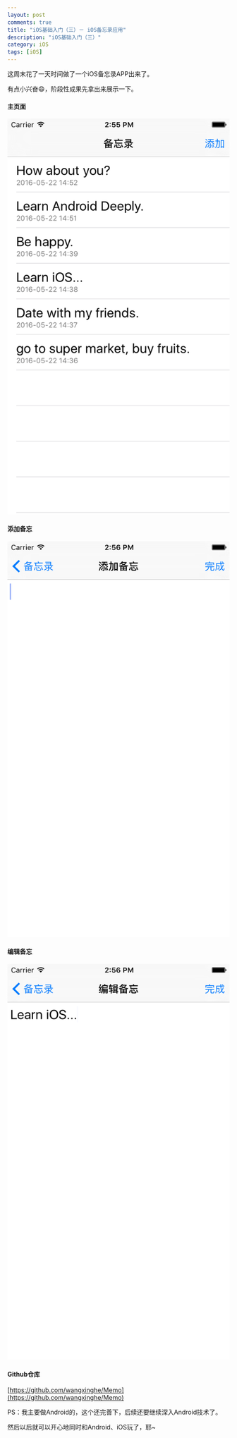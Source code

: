 ```yaml
---
layout: post
comments: true
title: "iOS基础入门（三）－ iOS备忘录应用"
description: "iOS基础入门（三）"
category: iOS
tags: [iOS]
---
```



这周末花了一天时间做了一个iOS备忘录APP出来了。

有点小兴奋😄，阶段性成果先拿出来展示一下。

#### 主页面

![main](/image/2016-05-22-ios-learn-3/main.png)

#### 添加备忘

![add](/image/2016-05-22-ios-learn-3/add.png)

#### 编辑备忘

![edit](/image/2016-05-22-ios-learn-3/edit.png)


#### Github仓库

[https://github.com/wangxinghe/Memo](https://github.com/wangxinghe/Memo)


PS：我主要做Android的，这个还完善下，后续还要继续深入Android技术了。

然后以后就可以开心地同时和Android、iOS玩了，耶~